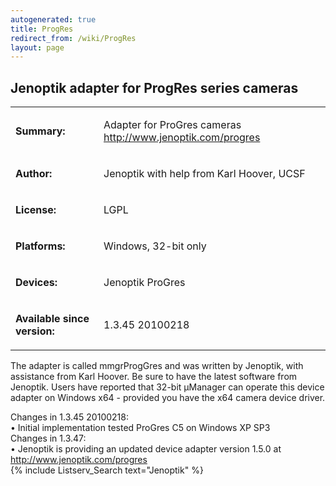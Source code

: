 ```yaml
---
autogenerated: true
title: ProgRes
redirect_from: /wiki/ProgRes
layout: page
---
```


## Jenoptik adapter for ProgRes series cameras

<table>
<tr>
<td markdown="1">

**Summary:**

</td>
<td markdown="1">

Adapter for ProGres cameras <http://www.jenoptik.com/progres>

</td>
</tr>
<tr>
<td markdown="1">

**Author:**

</td>
<td markdown="1">

Jenoptik with help from Karl Hoover, UCSF

</td>
</tr>
<tr>
<td markdown="1">

**License:**

</td>
<td markdown="1">

LGPL

</td>
</tr>
<tr>
<td markdown="1">

**Platforms:**

</td>
<td markdown="1">

Windows, 32-bit only

</td>
</tr>
<tr>
<td markdown="1">

**Devices:**

</td>
<td markdown="1">

Jenoptik ProGres

</td>
</tr>
<tr>
<td markdown="1">

**Available since version:**

</td>
<td markdown="1">

1.3.45 20100218

</td>
</table>

The adapter is called mmgrProgGres and was written by Jenoptik, with
assistance from Karl Hoover. Be sure to have the latest software from
Jenoptik. Users have reported that 32-bit µManager can operate this
device adapter on Windows x64 - provided you have the x64 camera device
driver.

Changes in 1.3.45 20100218:  
• Initial implementation tested ProGres C5 on Windows XP SP3  
Changes in 1.3.47:  
• Jenoptik is providing an updated device adapter version 1.5.0 at
<http://www.jenoptik.com/progres>  
{% include Listserv_Search text="Jenoptik" %}

